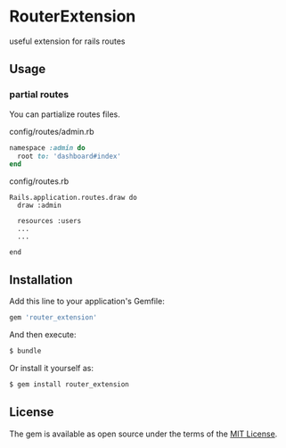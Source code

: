 # RouterExtension

useful extension for rails routes

## Usage

### partial routes

You can partialize routes files.

config/routes/admin.rb

```ruby
namespace :admin do
  root to: 'dashboard#index'
end
```

config/routes.rb

```
Rails.application.routes.draw do
  draw :admin

  resources :users
  ...
  ...

end
```

## Installation

Add this line to your application's Gemfile:

```ruby
gem 'router_extension'
```

And then execute:
```bash
$ bundle
```

Or install it yourself as:
```bash
$ gem install router_extension
```

## License
The gem is available as open source under the terms of the [MIT License](https://opensource.org/licenses/MIT).

